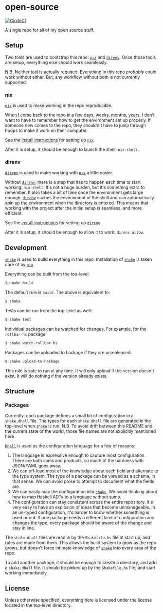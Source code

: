 # open-source

[![CircleCI](https://circleci.com/gh/joneshf/open-source.svg?style=svg)](https://circleci.com/gh/joneshf/open-source)

A single repo for all of my open source stuff.

## Setup

Two tools are used to bootstrap this repo: [`nix`][] and [`direnv`][].
Once those tools are setup, everything else should work seamlessly.

N.B. Neither tool is actually required.
Everything in this repo _probably_ could work without either.
But, any workflow without both is not currently supported.

### nix

[`nix`][] is used to make working in the repo reproducible.

When I come back to the repo in a few days, weeks, months, years,
I don't want to have to remember how to get the environment set up properly.
If someone new comes to the repo,
they shouldn't have to jump through hoops to make it work on their computer.

See the [install instructions][nix install] for setting up [`nix`][].

After it is setup, it should be enough to launch the shell: `nix-shell`.

### direnv

[`direnv`][] is used to make working with [`nix`][] a little easier.

Without [`direnv`][], there is a step that has to happen each time to start working:
`nix-shell`.
It's not a huge burden, but it's something extra to remember.
It also takes a bit of time once the environment gets large enough.
[`direnv`][] caches the environment of the shell and can automatically spin up the
environment when the directory is entered.
This means that working with the project after the initial setup is seamless,
and more efficient.

See the [install instructions][direnv install] for setting up [`direnv`][].

After it is setup, it should be enough to allow it to work: `direnv allow`.

## Development

[`shake`][] is used to build everything in this repo.
Installation of [`shake`][] is taken care of by [`nix`][].

Everything can be built from the top-level:

```sh
$ shake build
```

The default rule is `build`. The above is equivalent to:

```sh
$ shake
```

Tests can be run from the top-level as well:

```sh
$ shake test
```

Individual packages can be watched for changes.
For example, for the `rollbar-hs` package:

```sh
$ shake watch-rollbar-hs
```

Packages can be uploaded to hackage if they are unrealeased:

```sh
$ shake upload-to-hackage
```

This rule is safe to run at any time.
It will only upload if the version doesn't exist.
It will do nothing if the version already exists.

## Structure

### Packages

Currently,
each package defines a small bit of configuration in a `shake.dhall` file.
The types for each `shake.dhall` file are generated in the top-level
when [`shake`][] is run.
N.B. To avoid drift between this README and the current state of the world,
those file names are not explicitly mentioned here.

[`Dhall`][] is used as the configuration language for a few of reasons:
1. The language is expressive enough to capture most configuration.
    There are both sums and products,
    so much of the hardness with JSON/YAML goes away.
1. We can off-load most of the knowledge about each field
    and alternate to the type system.
    The type of a package can be viewed as a schema, in that sense.
    We can avoid prose to attempt to document what the fields are.
1. We can easily map the configuration into [`shake`][].
    We avoid thinking about how to map Haskell ADTs to a language without sums.
1. The configuration can stay consistent across the entire repository.
    It's very easy to have an explosion of ideas that become unmanageable.
    In an un-typed configuration,
    it's harder to know whether something is used or not.
    If one package needs a different kind of configuration and changes the type,
    every package should be aware of the change and stay in line.

The `shake.dhall` files are read in by the `Shakefile.hs` file at start up,
and rules are made from them.
This allows the build system to grow as the repo grows,
but doesn't force intimate knowledge of [`shake`][] into every area of the repo.

To add another package,
it should be enough to create a directory, and add a `shake.dhall` file.
It should be picked up by the `Shakefile.hs` file, and start working immediately.

## License

Unless otherwise specified,
everything here is licensed under the license located in the top-level directory.

[`Dhall`]: https://dhall-lang.org
[`direnv`]: https://github.com/direnv/direnv
[`nix`]: https://nixos.org
[`shake`]: https://shakebuild.com/
[direnv install]: https://github.com/direnv/direnv#install
[nix install]: https://nixos.org/nix/
